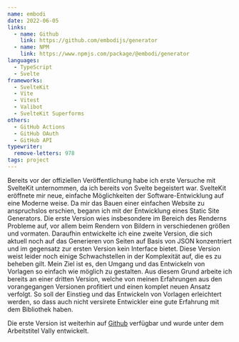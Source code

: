 ```yaml
---
name: embodi
date: 2022-06-05
links:
  - name: Github
    link: https://github.com/embodijs/generator
  - name: NPM
    link: https://www.npmjs.com/package/@embodi/generator
languages:
  - TypeScript
  - Svelte
frameworks:
  - SvelteKit
  - Vite
  - Vitest
  - Valibot
  - SvelteKit Superforms
others:
  - GitHub Actions
  - GitHub OAuth
  - GitHub API
typewriter:
  remove-letters: 978
tags: project
---
```


Bereits vor der offiziellen Veröffentlichung habe ich erste Versuche mit SvelteKit unternommen, da ich bereits von Svelte begeistert war. SvelteKit eröffnete mir neue, einfache Möglichkeiten der Software-Entwicklung auf eine Moderne weise. Da mir das Bauen einer einfachen Website zu anspruchslos erschien, begann ich mit der Entwicklung eines Static Site Generators. Die erste Version wies insbesondere im Bereich des Renderns Probleme auf, vor allem beim Rendern von Bildern in verschiedenen größen und vormaten. Daraufhin entwickelte ich eine zweite Version, die sich aktuell noch auf das Generieren von Seiten auf Basis von JSON konzentriert und im gegensatz zur ersten Version kein Interface bietet. Diese Version weist leider noch einige Schwachstellen in der Komplexität auf, die es zu beheben gilt. Mein Ziel ist es, den Umgang und das Entwickeln von Vorlagen so einfach wie möglich zu gestalten. Aus diesem Grund arbeite ich bereits an einer dritten Version, welche von meinen Erfahrungen aus den vorangegangen Versionen profitiert und einen komplet neuen Ansatz verfolgt. So soll der Einstieg und das Entwickeln von Vorlagen erleichtert werden, so dass auch nicht versirete Entwickler eine gute Erfahrung mit dem Bibliothek haben.

Die erste Version ist weiterhin auf [Github](https://gitlab.com/CordlessWool/vally) verfügbar und wurde unter dem Arbeitstitel Vally entwickelt.
